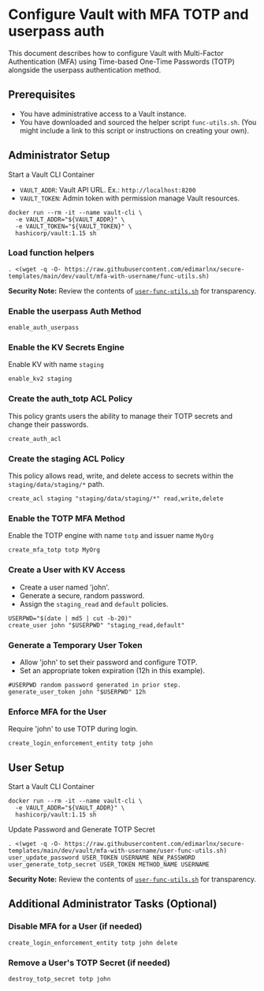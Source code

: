# Configure Vault with MFA TOTP and userpass auth

This document describes how to configure Vault with Multi-Factor Authentication (MFA) using Time-based One-Time Passwords (TOTP) alongside the userpass authentication method. 

## Prerequisites

* You have administrative access to a Vault instance.
* You have downloaded and sourced the helper script `func-utils.sh`. (You might include a link to this script or instructions on creating your own).

## Administrator Setup

Start a Vault CLI Container

* `VAULT_ADDR`: Vault API URL. Ex.: `http://localhost:8200`
* `VAULT_TOKEN`: Admin token with permission manage Vault resources. 

```shell
docker run --rm -it --name vault-cli \
  -e VAULT_ADDR="${VAULT_ADDR}" \
  -e VAULT_TOKEN="${VAULT_TOKEN}" \
  hashicorp/vault:1.15 sh
```

### Load function helpers

```shell
. <(wget -q -O- https://raw.githubusercontent.com/edimarlnx/secure-templates/main/dev/vault/mfa-with-username/func-utils.sh)
```

**Security Note:** Review the contents of [`user-func-utils.sh`](https://raw.githubusercontent.com/edimarlnx/secure-templates/main/dev/vault/mfa-with-username/func-utils.sh) for transparency.


### Enable the userpass Auth Method

```shell
enable_auth_userpass
```

### Enable the KV Secrets Engine

Enable KV with name `staging`

```shell
enable_kv2 staging
```

### Create the auth_totp ACL Policy

This policy grants users the ability to manage their TOTP secrets and change their passwords.

```shell
create_auth_acl
```

### Create the staging ACL Policy

This policy allows read, write, and delete access to secrets within the `staging/data/staging/*` path.

```shell
create_acl staging "staging/data/staging/*" read,write,delete
```

### Enable the TOTP MFA Method

Enable the TOTP engine with name `totp` and issuer name `MyOrg`

```shell
create_mfa_totp totp MyOrg
```

### Create a User with KV Access

* Create a user named 'john'.
* Generate a secure, random password.
* Assign the `staging_read` and `default` policies.

```shell
USERPWD="$(date | md5 | cut -b-20)"
create_user john "$USERPWD" "staging_read,default"
```

### Generate a Temporary User Token

* Allow 'john' to set their password and configure TOTP.
* Set an appropriate token expiration (12h in this example).

```shell
#USERPWD random password generated in prior step. 
generate_user_token john "$USERPWD" 12h
```

### Enforce MFA for the User

Require 'john' to use TOTP during login.

```shell
create_login_enforcement_entity totp john
```


## User Setup

Start a Vault CLI Container

```shell
docker run --rm -it --name vault-cli \
  -e VAULT_ADDR="${VAULT_ADDR}" \
  hashicorp/vault:1.15 sh
```

Update Password and Generate TOTP Secret

```shell
. <(wget -q -O- https://raw.githubusercontent.com/edimarlnx/secure-templates/main/dev/vault/mfa-with-username/user-func-utils.sh)
user_update_password USER_TOKEN USERNAME NEW_PASSWORD
user_generate_totp_secret USER_TOKEN METHOD_NAME USERNAME
```

**Security Note:** Review the contents of [`user-func-utils.sh`](https://raw.githubusercontent.com/edimarlnx/secure-templates/main/dev/vault/mfa-with-username/user-func-utils.sh) for transparency.

## Additional Administrator Tasks (Optional)

### Disable MFA for a User (if needed)

```shell
create_login_enforcement_entity totp john delete
```

### Remove a User's TOTP Secret (if needed)

```shell
destroy_totp_secret totp john
```
